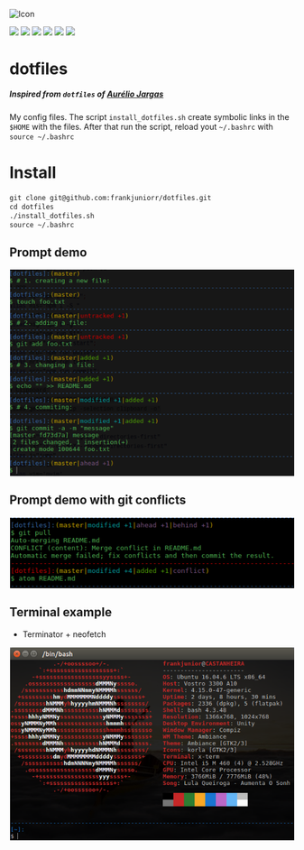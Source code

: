 <img alt="Icon" src="https://dotfiles.github.io/images/dotfiles-logo.png?raw=true" align="middle" height="114" width="400">

![](https://img.shields.io/badge/-Gnu-A42E2B.svg?style=for-the-badge&logo=GNU&logoColor=white)
![](https://img.shields.io/badge/-Linux-000000.svg?style=for-the-badge&logo=Linux&logoColor=white)
![](https://img.shields.io/badge/-ubuntu_20.04-2C001E.svg?style=for-the-badge&logo=ubuntu&logoColor=white)
![](https://img.shields.io/badge/-Gnome-212121.svg?style=for-the-badge&logo=gnome&logoColor=white)
![](https://img.shields.io/badge/-ZSH-3E2723.svg?style=for-the-badge&logo=gnu-bash&logoColor=white)
![](https://img.shields.io/badge/-Vim-004D40.svg?style=for-the-badge&logo=vim&logoColor=white)

# dotfiles

##### Inspired from `dotfiles` of [Aurélio Jargas](https://github.com/aureliojargas/dotfiles)

My config files.
The script `install_dotfiles.sh` create symbolic links in the `$HOME` with the files.
After that run the script, reload yout `~/.bashrc` with `source ~/.bashrc`

# Install
```shell
git clone git@github.com:frankjuniorr/dotfiles.git
cd dotfiles
./install_dotfiles.sh
source ~/.bashrc
```

## Prompt demo

<img alt="Icon" src="screenshots/prompt_example.png?raw=true" align="center" hspace="1" vspace="1">

## Prompt demo with git conflicts

<img alt="Icon" src="screenshots/conflict_example.png?raw=true" align="center" hspace="1" vspace="1">

## Terminal example

- Terminator + neofetch

<img alt="Icon" src="screenshots/terminal_example.png?raw=true" align="center" hspace="1" vspace="1">
